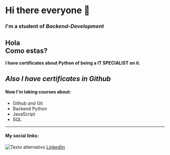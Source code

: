 # Hi there everyone 🙌
### I'm a student of ***Backend-Development***
Hola  
Como estas?
---
**I have certificates about Python of being a IT SPECIALIST on it.**

*Also I have certificates in Github*
---

#### Now I'm taking courses about: 
- Github and Git
- Backend Python
- JavaScript
- SQL

---

#### My social links:
![Texto alternativo](https://www.google.com/imgres?q=linkedin&imgurl=https%3A%2F%2Fis1-ssl.mzstatic.com%2Fimage%2Fthumb%2FPurple211%2Fv4%2F0b%2F74%2F3a%2F0b743acf-4491-ee61-8ad9-02480e79cd12%2FAppIcon-0-0-1x_U007emarketing-0-8-0-85-220.png%2F1200x600wa.png&imgrefurl=https%3A%2F%2Fapps.apple.com%2Fes%2Fapp%2Flinkedin-b%25C3%25BAsqueda-de-empleo%2Fid288429040&docid=N-hu0gliZZ80xM&tbnid=QFxrUrdUOtKniM&vet=12ahUKEwjmrpL61LqQAxVOUkEAHVm4MY0QM3oECDwQAA..i&w=1200&h=600&hcb=2&ved=2ahUKEwjmrpL61LqQAxVOUkEAHVm4MY0QM3oECDwQAA)
[Linkedlin](https://www.linkedin.com/in/ramirofordev01?lipi=urn%3Ali%3Apage%3Ad_flagship3_profile_view_base_contact_details%3BK9%2FUEakbSUCLXgBPr%2FWFkg%3D%3D)
